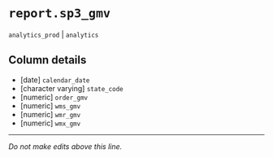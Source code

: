 # `report.sp3_gmv`
`analytics_prod` | `analytics`

## Column details
* [date]      `calendar_date`
* [character varying] `state_code`
* [numeric]   `order_gmv`
* [numeric]   `wms_gmv`
* [numeric]   `wmr_gmv`
* [numeric]   `wmx_gmv`

-------------------------------------------------------------------------------
*Do not make edits above this line.*
